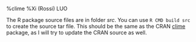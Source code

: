 %clime
%Xi (Rossi) LUO

The R package source files are in folder *src*. You can use `R CMD build src` to create the source tar file. This should be the same as the CRAN [clime](http://cran.r-project.org/web/packages/clime/index.html)  package, as I will try to update the CRAN source as well. 
